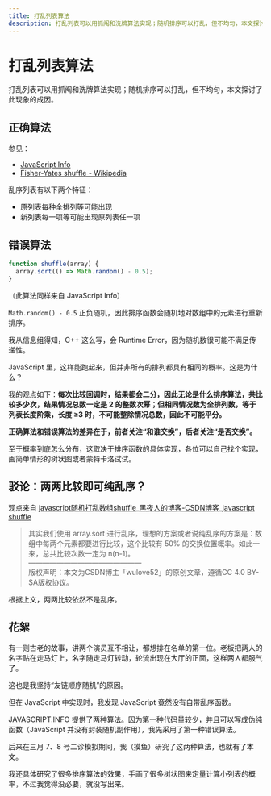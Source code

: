 ```yaml
---
title: 打乱列表算法
description: 打乱列表可以用抓阄和洗牌算法实现；随机排序可以打乱，但不均匀，本文探讨了此现象的成因。
---
```


# 打乱列表算法

打乱列表可以用抓阄和洗牌算法实现；随机排序可以打乱，但不均匀，本文探讨了此现象的成因。

## 正确算法

参见：

- [JavaScript Info](https://zh.javascript.info/array-methods#sui-ji-pai-lie-shu-zu)
- [Fisher-Yates shuffle - Wikipedia](https://en.wikipedia.org/wiki/Fisher%E2%80%93Yates_shuffle)

乱序列表有以下两个特征：

- 原列表每种全排列等可能出现
- 新列表每一项等可能出现原列表任一项

## 错误算法

```javascript
function shuffle(array) {
  array.sort(() => Math.random() - 0.5);
}
```

（此算法同样来自 JavaScript Info）

`Math.random() - 0.5` 正负随机，因此排序函数会随机地对数组中的元素进行重新排序。

我从信息组得知，C++ 这么写，会 Runtime Error，因为随机数很可能不满足传递性。

JavaScript 里，这样能跑起来，但并非所有的排列都具有相同的概率。这是为什么？

我的观点如下：**每次比较回调时，结果都会二分，因此无论是什么排序算法，共比较多少次，结果情况总数一定是 2
的整数次幂；但相同情况数为全排列数，等于列表长度阶乘，长度 ≥3 时，不可能整除情况总数，因此不可能平分。**

**正确算法和错误算法的差异在于，前者关注“和谁交换”，后者关注“是否交换”。**

至于概率到底怎么分布，这取决于排序函数的具体实现，各位可以自己找个实现，画简单情形的树状图或者蒙特卡洛试试。

## 驳论：两两比较即可纯乱序？

观点来自
[javascript随机打乱数组shuffle_黑夜人的博客-CSDN博客_javascript shuffle](https://blog.csdn.net/wulove52/article/details/85804728)

> 其实我们使用 array.sort 进行乱序，理想的方案或者说纯乱序的方案是：数组中每两个元素都要进行比较，这个比较有 50%
> 的交换位置概率。如此一来，总共比较次数一定为 n(n-1)。\
> ————————————————\
> 版权声明：本文为CSDN博主「wulove52」的原创文章，遵循CC 4.0 BY-SA版权协议。

根据上文，两两比较依然不是乱序。

## 花絮

有一则古老的故事，讲两个演员互不相让，都想排在名单的第一位。老板把两人的名字贴在走马灯上，名字随走马灯转动，轮流出现在大厅的正面，这样两人都服气了。

这也是我坚持“友链顺序随机”的原因。

但在 JavaScript 中实现时，我发现 JavaScript 竟然没有自带乱序函数。

JAVASCRIPT.INFO 提供了两种算法。因为第一种代码量较少，并且可以写成伪纯函数（JavaScript
并没有封装随机副作用），我先采用了第一种错误算法。

后来在三月 7、8 号二诊模拟期间，我（摸鱼）研究了这两种算法，也就有了本文。

我还具体研究了很多排序算法的效果，手画了很多树状图来定量计算小列表的概率，不过我觉得没必要，就没写出来。
